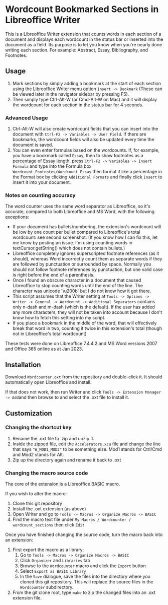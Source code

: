 # Wordcount Bookmarked Sections in Libreoffice Writer

This is a Libreoffice Writer extension that counts words in each section of a document and displays each wordcount in the status bar or inserted into the document as a field. Its purpose is to let you know when you're nearly done writing each section. For example: Abstract, Essay, Bibliography, and Footnotes.

## Usage

1. Mark sections by simply adding a bookmark at the start of each section using the Libreoffice Writer menu option `Insert -> Bookmark` (These can be viewed later in the navigator sidebar by pressing F5).
2. Then simply type Ctrl-Alt-W (or Cmd-Alt-W on Mac) and it will display the wordcount for each section in the status bar for 4 seconds.

### Advanced Usage

1. Ctrl-Alt-W will also create wordcount fields that you can insert into the document with `Ctrl-F2 -> Variables -> User Field`.
   If there are bookmarks, the wordcount fields will also be updated every time the document is saved.
2. You can even enter formulas based on the wordcounts. If, for example, you have a bookmark called `Essay`, then to show footnotes as a percentage of Essay length, press `Ctrl-F2 -> Variables -> Insert Formula` and type into the Formula box `Wordcount_Footnotes/Wordcount_Essay` then format it like a percentage in the Format box by clicking `Additional Formats` and finally click `Insert` to insert it into your document.

### Notes on counting accuracy

The word counter uses the same word separator as Libreoffice, so it's accurate, compared to both Libreoffice and MS Word, with the following exceptions:

- If your document has bullets/numbering, the extension's wordcount will be low by one count per bullet compared to Libreoffice's total wordcount: see second screenshot. (If you know how I can fix this, let me know by posting an issue. I'm using counting words in textCursor.getString() which does not contain bullets.)
- Libreoffice completely ignores superscripted footnote references (as it should), whereas Word incorrectly count them as separate words if they are followed by punctuation or surrounded by space. Normally you should not follow footnote references by punctuation, but one valid case is right before the end of a parenthesis.
- Once I found an obscure character in a document that caused Libreoffice to stop counting words until the end of the line. The character was unicode '\u200b' but I do not know how it got there.
- This script assumes that the Writer setting at `Tools -> Options -> Writer -> General -> Wordcount -> Additional Separators` contains only n-dash and m-dash (which is the default). If the user has added any more characters, they will not be taken into account because I don't know how to fetch this setting into my script.
- If you place a bookmark in the middle of the word, that will effectively break that word in two, counting it twice in this extension's total (though not in Libreoffice's total wordcount)

These tests were done on Libreoffice 7.4.4.2 and MS Word versions 2007 and Office 365 online as at Jan 2023.

## Installation

Download `Wordcounter.oxt` from the repository and double-click it. It should automatically open Libreoffice and install.

If that does not work, then run Writer and click `Tools -> Extension Manager -> Add`and then browse to and select the .oxt file to install it.

## Customization

### Changing the shortcut key

1. Rename the .oxt file to .zip and unzip it.
2. Inside the zipped file, edit the `Accelerators.xcu` file and change the line that says `"W_MOD1_MOD2"` to be something else. Mod1 stands for Ctrl/Cmd and Mod2 stands for Alt.
3. Zip up the directory again and rename it back to .oxt

### Changing the macro source code

The core of the extension is a Libreoffice BASIC macro.

If you wish to alter the macro:

1. Clone this git repository
2. Install the .oxt extension (as above)
3. Open Writer and go to `Tools -> Macros -> Organize Macros -> BASIC`
4. Find the macro text file under `My Macros / Wordcounter / wordcount_sections` then click `Edit`

Once you have finished changing the source code, turn the macro back into an extension:

1. First export the macro as a library:
   1. Go to `Tools -> Macros -> Organize Macros -> BASIC`
   2. Click `Organizer` and `Libraries` tab
   3. Browse to the `Wordcounter` macro and click the `Export` button
   4. Select `Export as BASIC Library`
   5. In the `Save` dialogue, save the files into the directory where you cloned this git repository. This will replace the source files in the `Wordcounter` subdirectory.
2. From the git clone root, type `make` to zip the changed files into an .oxt extension file.

